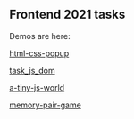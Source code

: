 ## Frontend 2021 tasks

Demos are here:

[html-css-popup](https://andrewklmn.github.io/frontend-2021-homeworks/submissions/andrewklmn/html-css-popup/)

[task_js_dom](https://andrewklmn.github.io/frontend-2021-homeworks/submissions/andrewklmn/task-js-dom/)

[a-tiny-js-world](https://andrewklmn.github.io/a-tiny-JS-world/)

[memory-pair-game](https://andrewklmn.github.io/memory-pair-game/)


